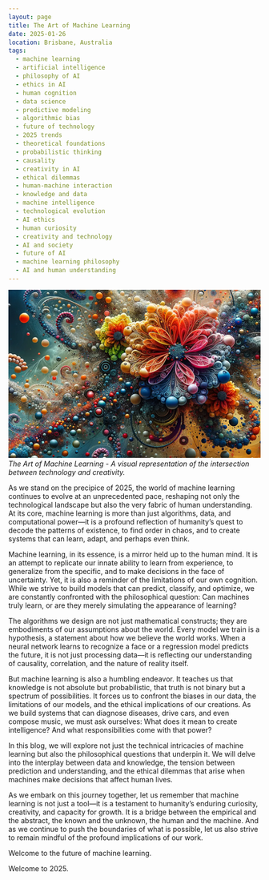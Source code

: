 ```yaml
---
layout: page
title: The Art of Machine Learning
date: 2025-01-26
location: Brisbane, Australia
tags:
  - machine learning
  - artificial intelligence
  - philosophy of AI
  - ethics in AI
  - human cognition
  - data science
  - predictive modeling
  - algorithmic bias
  - future of technology
  - 2025 trends
  - theoretical foundations
  - probabilistic thinking
  - causality
  - creativity in AI
  - ethical dilemmas
  - human-machine interaction
  - knowledge and data
  - machine intelligence
  - technological evolution
  - AI ethics
  - human curiosity
  - creativity and technology
  - AI and society
  - future of AI
  - machine learning philosophy
  - AI and human understanding
---
```


![The Art of Machine Learning](https://raw.githubusercontent.com/2808118/ai_ml/refs/heads/main/_assets/ml_pic.webp)
*The Art of Machine Learning - A visual representation of the intersection between technology and creativity.*

As we stand on the precipice of 2025, the world of machine learning continues to evolve at an unprecedented pace, reshaping not only the technological landscape but also the very fabric of human understanding. At its core, machine learning is more than just algorithms, data, and computational power—it is a profound reflection of humanity’s quest to decode the patterns of existence, to find order in chaos, and to create systems that can learn, adapt, and perhaps even think.

Machine learning, in its essence, is a mirror held up to the human mind. It is an attempt to replicate our innate ability to learn from experience, to generalize from the specific, and to make decisions in the face of uncertainty. Yet, it is also a reminder of the limitations of our own cognition. While we strive to build models that can predict, classify, and optimize, we are constantly confronted with the philosophical question: Can machines truly learn, or are they merely simulating the appearance of learning?

The algorithms we design are not just mathematical constructs; they are embodiments of our assumptions about the world. Every model we train is a hypothesis, a statement about how we believe the world works. When a neural network learns to recognize a face or a regression model predicts the future, it is not just processing data—it is reflecting our understanding of causality, correlation, and the nature of reality itself.

But machine learning is also a humbling endeavor. It teaches us that knowledge is not absolute but probabilistic, that truth is not binary but a spectrum of possibilities. It forces us to confront the biases in our data, the limitations of our models, and the ethical implications of our creations. As we build systems that can diagnose diseases, drive cars, and even compose music, we must ask ourselves: What does it mean to create intelligence? And what responsibilities come with that power?

In this blog, we will explore not just the technical intricacies of machine learning but also the philosophical questions that underpin it. We will delve into the interplay between data and knowledge, the tension between prediction and understanding, and the ethical dilemmas that arise when machines make decisions that affect human lives.

As we embark on this journey together, let us remember that machine learning is not just a tool—it is a testament to humanity’s enduring curiosity, creativity, and capacity for growth. It is a bridge between the empirical and the abstract, the known and the unknown, the human and the machine. And as we continue to push the boundaries of what is possible, let us also strive to remain mindful of the profound implications of our work.

Welcome to the future of machine learning. 

Welcome to 2025.
